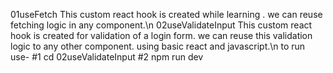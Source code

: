 01useFetch 
  This custom react hook is created while learning . we can reuse fetching logic in any component.\n
02useValidateInput 
  This custom react hook is created for validation of a login form. we can reuse this validation logic to any other component.
  using basic react and javascript.\n
  to run use- 
  #1   cd 02useValidateInput 
  #2   npm run dev
  
